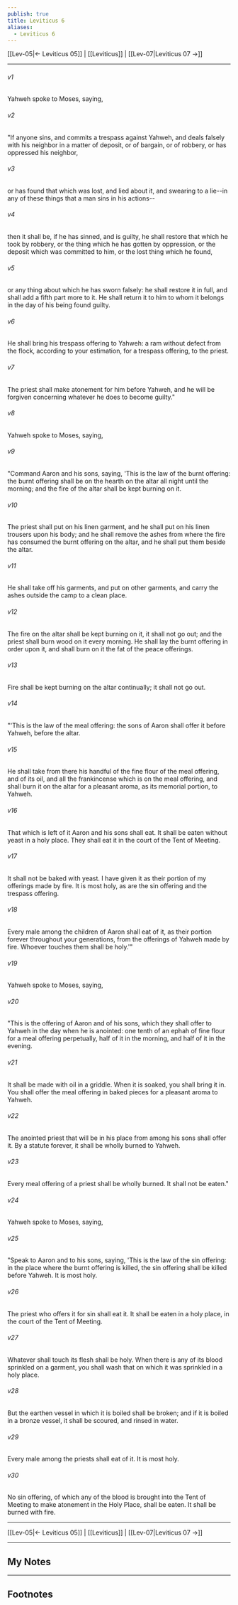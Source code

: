 ```yaml
---
publish: true
title: Leviticus 6
aliases:
  - Leviticus 6
---
```


[[Lev-05|← Leviticus 05]] | [[Leviticus]] | [[Lev-07|Leviticus 07 →]]
***



###### v1 
Yahweh spoke to Moses, saying, 

###### v2 
"If anyone sins, and commits a trespass against Yahweh, and deals falsely with his neighbor in a matter of deposit, or of bargain, or of robbery, or has oppressed his neighbor, 

###### v3 
or has found that which was lost, and lied about it, and swearing to a lie--in any of these things that a man sins in his actions-- 

###### v4 
then it shall be, if he has sinned, and is guilty, he shall restore that which he took by robbery, or the thing which he has gotten by oppression, or the deposit which was committed to him, or the lost thing which he found, 

###### v5 
or any thing about which he has sworn falsely: he shall restore it in full, and shall add a fifth part more to it. He shall return it to him to whom it belongs in the day of his being found guilty. 

###### v6 
He shall bring his trespass offering to Yahweh: a ram without defect from the flock, according to your estimation, for a trespass offering, to the priest. 

###### v7 
The priest shall make atonement for him before Yahweh, and he will be forgiven concerning whatever he does to become guilty." 

###### v8 
Yahweh spoke to Moses, saying, 

###### v9 
"Command Aaron and his sons, saying, 'This is the law of the burnt offering: the burnt offering shall be on the hearth on the altar all night until the morning; and the fire of the altar shall be kept burning on it. 

###### v10 
The priest shall put on his linen garment, and he shall put on his linen trousers upon his body; and he shall remove the ashes from where the fire has consumed the burnt offering on the altar, and he shall put them beside the altar. 

###### v11 
He shall take off his garments, and put on other garments, and carry the ashes outside the camp to a clean place. 

###### v12 
The fire on the altar shall be kept burning on it, it shall not go out; and the priest shall burn wood on it every morning. He shall lay the burnt offering in order upon it, and shall burn on it the fat of the peace offerings. 

###### v13 
Fire shall be kept burning on the altar continually; it shall not go out. 

###### v14 
"'This is the law of the meal offering: the sons of Aaron shall offer it before Yahweh, before the altar. 

###### v15 
He shall take from there his handful of the fine flour of the meal offering, and of its oil, and all the frankincense which is on the meal offering, and shall burn it on the altar for a pleasant aroma, as its memorial portion, to Yahweh. 

###### v16 
That which is left of it Aaron and his sons shall eat. It shall be eaten without yeast in a holy place. They shall eat it in the court of the Tent of Meeting. 

###### v17 
It shall not be baked with yeast. I have given it as their portion of my offerings made by fire. It is most holy, as are the sin offering and the trespass offering. 

###### v18 
Every male among the children of Aaron shall eat of it, as their portion forever throughout your generations, from the offerings of Yahweh made by fire. Whoever touches them shall be holy.'" 

###### v19 
Yahweh spoke to Moses, saying, 

###### v20 
"This is the offering of Aaron and of his sons, which they shall offer to Yahweh in the day when he is anointed: one tenth of an ephah of fine flour for a meal offering perpetually, half of it in the morning, and half of it in the evening. 

###### v21 
It shall be made with oil in a griddle. When it is soaked, you shall bring it in. You shall offer the meal offering in baked pieces for a pleasant aroma to Yahweh. 

###### v22 
The anointed priest that will be in his place from among his sons shall offer it. By a statute forever, it shall be wholly burned to Yahweh. 

###### v23 
Every meal offering of a priest shall be wholly burned. It shall not be eaten." 

###### v24 
Yahweh spoke to Moses, saying, 

###### v25 
"Speak to Aaron and to his sons, saying, 'This is the law of the sin offering: in the place where the burnt offering is killed, the sin offering shall be killed before Yahweh. It is most holy. 

###### v26 
The priest who offers it for sin shall eat it. It shall be eaten in a holy place, in the court of the Tent of Meeting. 

###### v27 
Whatever shall touch its flesh shall be holy. When there is any of its blood sprinkled on a garment, you shall wash that on which it was sprinkled in a holy place. 

###### v28 
But the earthen vessel in which it is boiled shall be broken; and if it is boiled in a bronze vessel, it shall be scoured, and rinsed in water. 

###### v29 
Every male among the priests shall eat of it. It is most holy. 

###### v30 
No sin offering, of which any of the blood is brought into the Tent of Meeting to make atonement in the Holy Place, shall be eaten. It shall be burned with fire.

***
[[Lev-05|← Leviticus 05]] | [[Leviticus]] | [[Lev-07|Leviticus 07 →]]

---
## My Notes

---
## Footnotes